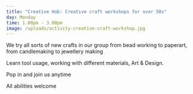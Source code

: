 ```yaml
---
title: "Creative Hub: Creative craft workshops for over 50s"
day: Monday
time: 1.00pm - 3.00pm
image: /uploads/activity-creative-craft-workshop.jpg
---
```

We try all sorts of new crafts in our group from bead working to paperart, from candlemaking to jewellery making

Learn tool usage, working with different materials, Art & Design.

Pop in and join us anytime

All abilities welcome